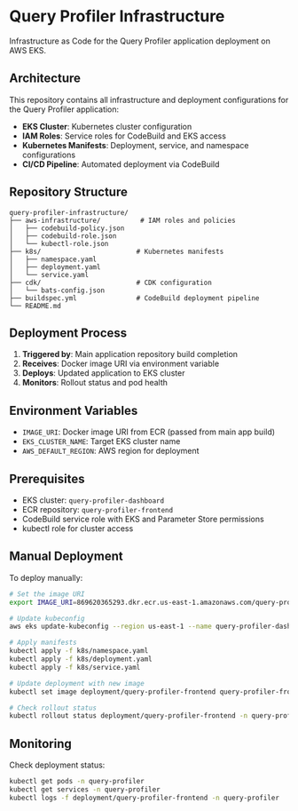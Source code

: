 # Query Profiler Infrastructure

Infrastructure as Code for the Query Profiler application deployment on AWS EKS.

## Architecture

This repository contains all infrastructure and deployment configurations for the Query Profiler application:

- **EKS Cluster**: Kubernetes cluster configuration
- **IAM Roles**: Service roles for CodeBuild and EKS access
- **Kubernetes Manifests**: Deployment, service, and namespace configurations
- **CI/CD Pipeline**: Automated deployment via CodeBuild

## Repository Structure

```
query-profiler-infrastructure/
├── aws-infrastructure/          # IAM roles and policies
│   ├── codebuild-policy.json
│   ├── codebuild-role.json
│   └── kubectl-role.json
├── k8s/                        # Kubernetes manifests
│   ├── namespace.yaml
│   ├── deployment.yaml
│   └── service.yaml
├── cdk/                        # CDK configuration
│   └── bats-config.json
├── buildspec.yml               # CodeBuild deployment pipeline
└── README.md
```

## Deployment Process

1. **Triggered by**: Main application repository build completion
2. **Receives**: Docker image URI via environment variable
3. **Deploys**: Updated application to EKS cluster
4. **Monitors**: Rollout status and pod health

## Environment Variables

- `IMAGE_URI`: Docker image URI from ECR (passed from main app build)
- `EKS_CLUSTER_NAME`: Target EKS cluster name
- `AWS_DEFAULT_REGION`: AWS region for deployment

## Prerequisites

- EKS cluster: `query-profiler-dashboard`
- ECR repository: `query-profiler-frontend`
- CodeBuild service role with EKS and Parameter Store permissions
- kubectl role for cluster access

## Manual Deployment

To deploy manually:

```bash
# Set the image URI
export IMAGE_URI=869620365293.dkr.ecr.us-east-1.amazonaws.com/query-profiler-frontend:latest

# Update kubeconfig
aws eks update-kubeconfig --region us-east-1 --name query-profiler-dashboard

# Apply manifests
kubectl apply -f k8s/namespace.yaml
kubectl apply -f k8s/deployment.yaml
kubectl apply -f k8s/service.yaml

# Update deployment with new image
kubectl set image deployment/query-profiler-frontend query-profiler-frontend=$IMAGE_URI -n query-profiler

# Check rollout status
kubectl rollout status deployment/query-profiler-frontend -n query-profiler
```

## Monitoring

Check deployment status:
```bash
kubectl get pods -n query-profiler
kubectl get services -n query-profiler
kubectl logs -f deployment/query-profiler-frontend -n query-profiler
```